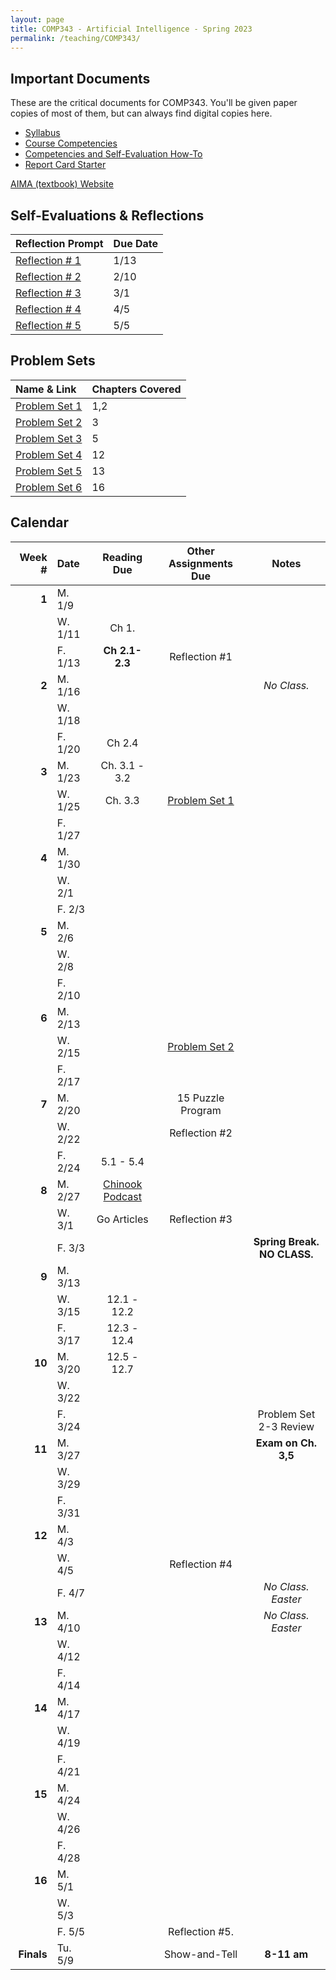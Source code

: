 ```yaml
---
layout: page
title: COMP343 - Artificial Intelligence - Spring 2023
permalink: /teaching/COMP343/
---
```


## Important Documents

These are the critical documents for COMP343.  You'll be given paper copies of most of them, but can always find digital copies here.

* [Syllabus](/teaching/COMP343/comp343-syllabus.pdf)
* [Course Competencies](/teaching/COMP343/COMP343-Competencies.pdf)
* [Competencies and Self-Evaluation How-To](/teaching/ungrading/howto)
* [Report Card Starter](/teaching/COMP343/COMP343-ReportCardStarter.docx)
<!-- * [Knowledge-Area Map](/teaching/COMP343/comp343-KAMap.pdf) -->

[AIMA (textbook) Website](https://aima.cs.berkeley.edu/)

## Self-Evaluations & Reflections

| Reflection Prompt | Due Date |
| :--- | :--- |
| [Reflection \# 1](/teaching/ungrading/letter1) | 1/13 |
| [Reflection \# 2](/teaching/ungrading/letter2) | 2/10 |
| [Reflection \# 3](/teaching/ungrading/letter3) | 3/1 |
| [Reflection \# 4](/teaching/ungrading/letter4) | 4/5 |
| [Reflection \# 5](/teaching/ungrading/letter5) | 5/5 |

## Problem Sets

|   Name & Link | Chapters Covered |
| :--  | :-- |
| [Problem Set 1](/teaching/COMP343/problems/set1/) | 1,2 |
| [Problem Set 2](/teaching/COMP343/problems/set2/) | 3 |
| [Problem Set 3](/teaching/COMP343/problems/set3/) | 5 |
| [Problem Set 4](/teaching/COMP343/problems/set4/) | 12 |
| [Problem Set 5](/teaching/COMP343/problems/set5/) | 13 |
| [Problem Set 6](/teaching/COMP343/problems/set6/) | 16 |

## Calendar

|Week \# | Date | Reading Due | Other Assignments Due | Notes |
| --: | :-- | :---: | :---: | :--: |
| **1** | M. 1/9 | | |
| | W. 1/11 | Ch 1. | | |
| | F. 1/13 | **Ch 2.1-2.3** | Reflection \#1 | |
| **2** | M. 1/16 | | | *No Class.* |
| | W. 1/18  |  |  | |
| | F. 1/20  | Ch 2.4 |  | |
| **3** | M. 1/23  | Ch. 3.1 - 3.2 | | |
| | W. 1/25  | Ch. 3.3 | [Problem Set 1](/teaching/COMP343/problems/set1/) | |
| | F. 1/27 |  | | |
| **4** | M. 1/30  | | | |
| | W. 2/1 |  | | |
| | F. 2/3  | | | |
| **5** | M. 2/6  | | |  |
| | W. 2/8  | | | |
| | F. 2/10  | | | |
| **6** | M. 2/13  | | |  |
| | W. 2/15  | | [Problem Set 2](/teaching/COMP343/problems/set2/) | |
| | F. 2/17  | |  | |
| **7** | M. 2/20 |  | 15 Puzzle Program | |
| | W. 2/22 |  | Reflection \#2 | |
| | F. 2/24 | 5.1 - 5.4 |  |  |
| **8** | M. 2/27  | [Chinook Podcast](https://relprime.com/chinook/) |  | |
| | W. 3/1  | Go Articles | Reflection \#3  | |
| | F. 3/3  | | | **Spring Break. NO CLASS.** |
| **9** | M. 3/13 |  | | |
| | W. 3/15 | 12.1 - 12.2 | | |
| | F. 3/17  | 12.3 - 12.4 | |  |
| **10** | M. 3/20 | 12.5 - 12.7 | |
| | W. 3/22 | | | |
| | F. 3/24  |  |  | Problem Set 2-3 Review |
| **11** | M. 3/27 | | | **Exam on Ch. 3,5** |
| | W. 3/29 | | | |
| | F. 3/31 | | |  |
| **12** | M. 4/3 |  | | |
| | W. 4/5 | | Reflection \#4 | |
| | F. 4/7 | |  | *No Class. Easter* |
| **13** | M. 4/10 |  |  | *No Class. Easter* |
| | W. 4/12 | | | |
| | F. 4/14 | |  |  |
| **14** | M. 4/17 |  | | |
| | W. 4/19 | | |  |
| | F. 4/21 | | |  |
| **15** | M. 4/24 |  | | |
| | W. 4/26 | | |  |
| | F. 4/28 | | |  |
| **16** | M. 5/1 |  | | |
| | W. 5/3 | | |  |
| | F. 5/5 | | Reflection \#5. |  |
| **Finals** | Tu. 5/9 | | Show-and-Tell | **8-11 am** |
